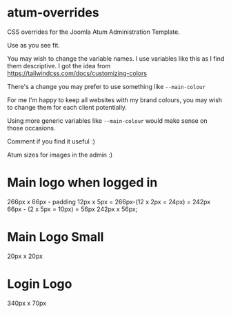 # atum-overrides
CSS overrides for the Joomla Atum Administration Template.

Use as you see fit.  

You may wish to change the variable names.  I use variables like this as I find them descriptive.  I got the idea from https://tailwindcss.com/docs/customizing-colors

There's a change you may prefer to use something like `--main-colour`

For me I'm happy to keep all websites with my brand colours, you may wish to change them for each client potentially.

Using more generic variables like `--main-colour` would make sense on those occasions.

Comment if you find it useful :)

Atum sizes for images in the admin :)

# Main logo when logged in
266px x 66px - padding 12px x 5px = 
266px-(12 x 2px = 24px) = 242px
66px - (2 x 5px = 10px) = 56px
242px x 56px;

# Main Logo Small
20px x 20px

# Login Logo
340px x 70px

